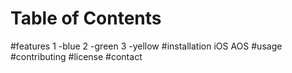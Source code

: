 # Table of Contents
#features
1 -blue
2 -green
3 -yellow
#installation
iOS
AOS
#usage
#contributing
#license
#contact
